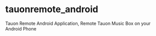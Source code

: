 # tauonremote_android
Tauon Remote Android Application, Remote Tauon Music Box on your Android Phone
